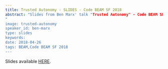 ```yaml
---
title: Trusted Autonomy - SLIDES - Code BEAM SF 2018
abstract: "Slides from Ben Marx' talk "Trusted Autonomy" - Code BEAM SF 2018
"
image: trusted-autonomy
speaker_id: ben-marx
type: slides
keywords: 
date: 2018-04-26
tags: BEAM,Code BEAM SF 2018
---
```

Slides available <a href="/uploads/media/default/0001/01/96f8b6ce774355f2e7e55582d6c77177cd96ab1c.pdf" target="_blank">HERE</a>.
